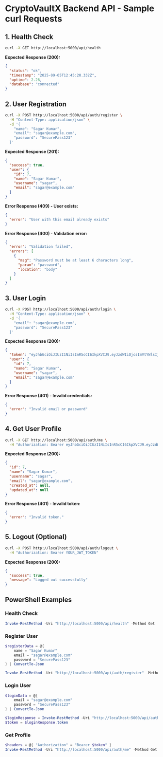 # CryptoVaultX Backend API - Sample curl Requests

## 1. Health Check
```bash
curl -X GET http://localhost:5000/api/health
```

**Expected Response (200):**
```json
{
  "status": "ok",
  "timestamp": "2025-09-05T12:45:20.332Z",
  "uptime": 2.26,
  "database": "connected"
}
```

## 2. User Registration
```bash
curl -X POST http://localhost:5000/api/auth/register \
  -H "Content-Type: application/json" \
  -d '{
    "name": "Sagar Kumar",
    "email": "sagar@example.com",
    "password": "SecurePass123"
  }'
```

**Expected Response (201):**
```json
{
  "success": true,
  "user": {
    "id": 7,
    "name": "Sagar Kumar",
    "username": "sagar",
    "email": "sagar@example.com"
  }
}
```

**Error Response (409) - User exists:**
```json
{
  "error": "User with this email already exists"
}
```

**Error Response (400) - Validation error:**
```json
{
  "error": "Validation failed",
  "errors": [
    {
      "msg": "Password must be at least 6 characters long",
      "param": "password",
      "location": "body"
    }
  ]
}
```

## 3. User Login
```bash
curl -X POST http://localhost:5000/api/auth/login \
  -H "Content-Type: application/json" \
  -d '{
    "email": "sagar@example.com",
    "password": "SecurePass123"
  }'
```

**Expected Response (200):**
```json
{
  "token": "eyJhbGciOiJIUzI1NiIsInR5cCI6IkpXVCJ9.eyJzdWIiOjcsImVtYWlsIjoic2FnYXJAZXhhbXBsZS5jb20iLCJ1c2VybmFtZSI6InNhZ2FyIiwiaWF0IjoxNzU3MDc2MzIxLCJleHAiOjE3NTc2ODExMjF9.2vMG6QnRVQse-fOrM0z9uSwhMHfBg3o7G3bud0u2-cc",
  "user": {
    "id": 7,
    "name": "Sagar Kumar",
    "username": "sagar",
    "email": "sagar@example.com"
  }
}
```

**Error Response (401) - Invalid credentials:**
```json
{
  "error": "Invalid email or password"
}
```

## 4. Get User Profile
```bash
curl -X GET http://localhost:5000/api/auth/me \
  -H "Authorization: Bearer eyJhbGciOiJIUzI1NiIsInR5cCI6IkpXVCJ9.eyJzdWIiOjcsImVtYWlsIjoic2FnYXJAZXhhbXBsZS5jb20iLCJ1c2VybmFtZSI6InNhZ2FyIiwiaWF0IjoxNzU3MDc2MzIxLCJleHAiOjE3NTc2ODExMjF9.2vMG6QnRVQse-fOrM0z9uSwhMHfBg3o7G3bud0u2-cc"
```

**Expected Response (200):**
```json
{
  "id": 7,
  "name": "Sagar Kumar",
  "username": "sagar",
  "email": "sagar@example.com",
  "created_at": null,
  "updated_at": null
}
```

**Error Response (401) - Invalid token:**
```json
{
  "error": "Invalid token."
}
```

## 5. Logout (Optional)
```bash
curl -X POST http://localhost:5000/api/auth/logout \
  -H "Authorization: Bearer YOUR_JWT_TOKEN"
```

**Expected Response (200):**
```json
{
  "success": true,
  "message": "Logged out successfully"
}
```

## PowerShell Examples

### Health Check
```powershell
Invoke-RestMethod -Uri "http://localhost:5000/api/health" -Method Get
```

### Register User
```powershell
$registerData = @{
    name = "Sagar Kumar"
    email = "sagar@example.com" 
    password = "SecurePass123"
} | ConvertTo-Json

Invoke-RestMethod -Uri "http://localhost:5000/api/auth/register" -Method Post -Body $registerData -ContentType "application/json"
```

### Login User
```powershell
$loginData = @{
    email = "sagar@example.com"
    password = "SecurePass123"
} | ConvertTo-Json

$loginResponse = Invoke-RestMethod -Uri "http://localhost:5000/api/auth/login" -Method Post -Body $loginData -ContentType "application/json"
$token = $loginResponse.token
```

### Get Profile
```powershell
$headers = @{ "Authorization" = "Bearer $token" }
Invoke-RestMethod -Uri "http://localhost:5000/api/auth/me" -Method Get -Headers $headers
```
